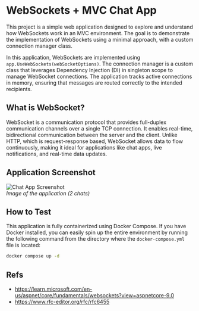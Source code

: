 # WebSockets + MVC Chat App

This project is a simple web application designed to explore and understand how WebSockets work in an MVC environment. The goal is to demonstrate the implementation of WebSockets using a minimal approach, with a custom connection manager class.

In this application, WebSockets are implemented using `app.UseWebSockets(webSocketOptions)`. The connection manager is a custom class that leverages Dependency Injection (DI) in singleton scope to manage WebSocket connections. The application tracks active connections in memory, ensuring that messages are routed correctly to the intended recipients.

## What is WebSocket?

WebSocket is a communication protocol that provides full-duplex communication channels over a single TCP connection. It enables real-time, bidirectional communication between the server and the client. Unlike HTTP, which is request-response based, WebSocket allows data to flow continuously, making it ideal for applications like chat apps, live notifications, and real-time data updates.

## Application Screenshot

![Chat App Screenshot](link-to-image)  
_Image of the application (2 chats)_

## How to Test

This application is fully containerized using Docker Compose. If you have Docker installed, you can easily spin up the entire environment by running the following command from the directory where the `docker-compose.yml` file is located:

```bash
docker compose up -d
```

## Refs

- https://learn.microsoft.com/en-us/aspnet/core/fundamentals/websockets?view=aspnetcore-9.0
- https://www.rfc-editor.org/rfc/rfc6455
